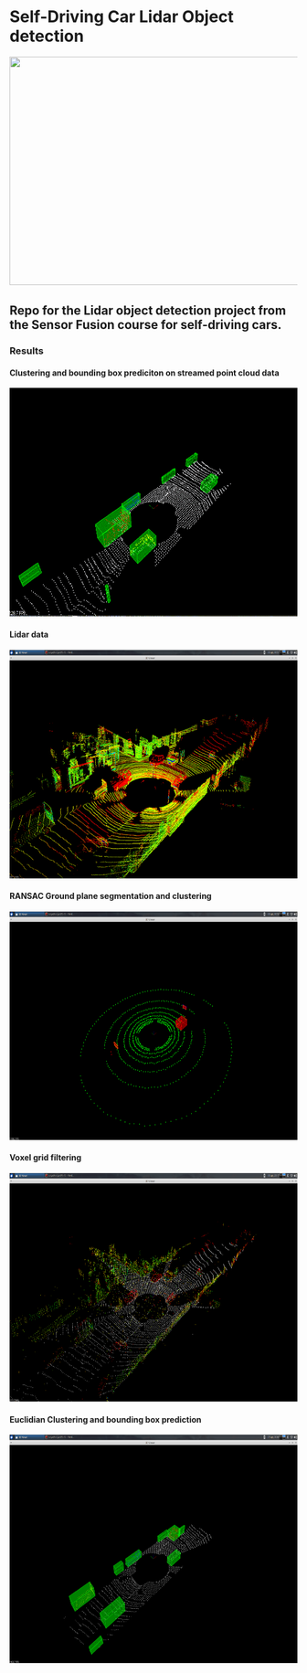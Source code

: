 # Self-Driving Car Lidar Object detection

<img src="media/ObstacleDetectionFPS.gif" width="700" height="400" />


## Repo for the Lidar object detection project from the Sensor Fusion course for self-driving cars.

### Results

#### Clustering and bounding box prediciton on streamed point cloud data
<img src="media/lidar.gif" width="700" height="400" />

#### Lidar data
<img src="media/lidar-data.png" width="700" height="400" />

#### RANSAC Ground plane segmentation and clustering
<img src="media/ground_plane_segmentation.png" width="700" height="400" />

#### Voxel grid filtering
<img src="media/Voxel-grid.png" width="700" height="400" />

#### Euclidian Clustering and bounding box prediction
<img src="media/bb-prediction.png" width="700" height="400" />
